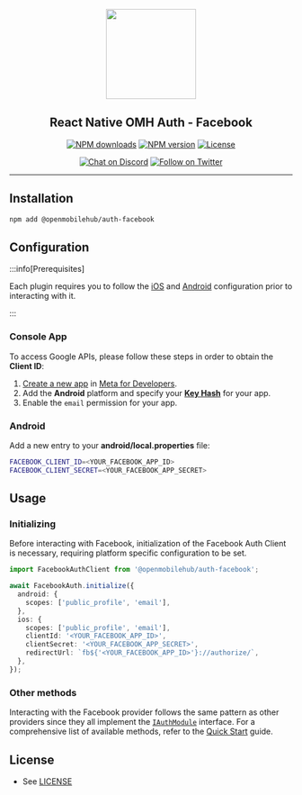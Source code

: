 <p align="center">
  <a href="https://www.openmobilehub.com/">
    <img width="160px" src="https://openmobilehub.github.io/react-native-omh-auth/img/logo.png"/><br/>
  </a>
  <h2 align="center">React Native OMH Auth - Facebook</h2>
</p>

<p align="center">
  <a href="https://www.npmjs.com/package/@openmobilehub/auth-facebook"><img src="https://img.shields.io/npm/dm/@openmobilehub/auth-facebook.svg?style=flat" alt="NPM downloads"/></a>
  <a href="https://www.npmjs.com/package/@openmobilehub/auth-facebook"><img src="https://img.shields.io/npm/v/@openmobilehub/auth-facebook.svg?style=flat" alt="NPM version"/></a>
  <a href="/LICENSE"><img src="https://img.shields.io/npm/l/@openmobilehub/auth-facebook.svg?style=flat" alt="License"/></a>
</p>

<p align="center">
  <a href="https://discord.com/invite/yTAFKbeVMw"><img src="https://img.shields.io/discord/1115727214827278446.svg?style=flat&colorA=7289da&label=Chat%20on%20Discord" alt="Chat on Discord"/></a>
  <a href="https://twitter.com/openmobilehub"><img src="https://img.shields.io/twitter/follow/rnfirebase.svg?style=flat&colorA=1da1f2&colorB=&label=Follow%20on%20Twitter" alt="Follow on Twitter"/></a>
</p>

---

## Installation

```bash
npm add @openmobilehub/auth-facebook
```

## Configuration

:::info[Prerequisites]

Each plugin requires you to follow the [iOS](https://openmobilehub.github.io/react-native-omh-auth/docs/getting-started#ios-configuration) and [Android](https://openmobilehub.github.io/react-native-omh-auth/docs/getting-started#android-configuration) configuration prior to interacting with it.

:::

### Console App

To access Google APIs, please follow these steps in order to obtain the **Client ID**:

1. [Create a new app](https://developers.facebook.com/docs/facebook-login/android) in [Meta for Developers](https://developers.facebook.com/apps).
2. Add the **Android** platform and specify your [**Key Hash**](https://developers.facebook.com/docs/facebook-login/android#6--provide-the-development-and-release-key-hashes-for-your-app) for your app.
3. Enable the `email` permission for your app.

### Android

Add a new entry to your **android/local.properties** file:

```bash title="android/local.properties"
FACEBOOK_CLIENT_ID=<YOUR_FACEBOOK_APP_ID>
FACEBOOK_CLIENT_SECRET=<YOUR_FACEBOOK_APP_SECRET>
```

## Usage

### Initializing

Before interacting with Facebook, initialization of the Facebook Auth Client is necessary, requiring platform specific configuration to be set.

```typescript
import FacebookAuthClient from '@openmobilehub/auth-facebook';

await FacebookAuth.initialize({
  android: {
    scopes: ['public_profile', 'email'],
  },
  ios: {
    scopes: ['public_profile', 'email'],
    clientId: '<YOUR_FACEBOOK_APP_ID>',
    clientSecret: '<YOUR_FACEBOOK_APP_SECRET>',
    redirectUrl: `fb${'<YOUR_FACEBOOK_APP_ID>'}://authorize/`,
  },
});
```

### Other methods

Interacting with the Facebook provider follows the same pattern as other providers since they all implement the [`IAuthModule`](https://openmobilehub.github.io/react-native-omh-auth/docs/api/interfaces/openmobilehub_auth_core.IAuthModule#methods) interface. For a comprehensive list of available methods, refer to the [Quick Start](https://openmobilehub.github.io/react-native-omh-auth/docs/getting-started#sign-in) guide.

## License

- See [LICENSE](https://github.com/openmobilehub/react-native-omh-auth/blob/main/LICENSE)
